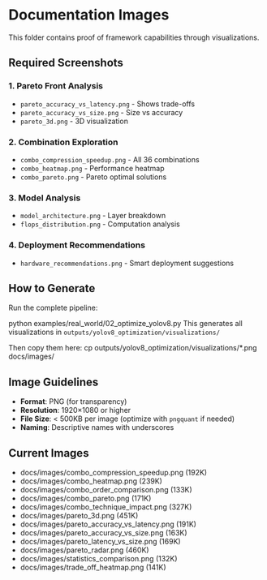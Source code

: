 # Documentation Images

This folder contains proof of framework capabilities through visualizations.

## Required Screenshots

### 1. Pareto Front Analysis
- `pareto_accuracy_vs_latency.png` - Shows trade-offs
- `pareto_accuracy_vs_size.png` - Size vs accuracy
- `pareto_3d.png` - 3D visualization

### 2. Combination Exploration
- `combo_compression_speedup.png` - All 36 combinations
- `combo_heatmap.png` - Performance heatmap
- `combo_pareto.png` - Pareto optimal solutions

### 3. Model Analysis
- `model_architecture.png` - Layer breakdown
- `flops_distribution.png` - Computation analysis

### 4. Deployment Recommendations
- `hardware_recommendations.png` - Smart deployment suggestions

## How to Generate

Run the complete pipeline:


python examples/real_world/02_optimize_yolov8.py
This generates all visualizations in `outputs/yolov8_optimization/visualizations/`

Then copy them here:
cp outputs/yolov8_optimization/visualizations/*.png docs/images/

## Image Guidelines

- **Format**: PNG (for transparency)
- **Resolution**: 1920×1080 or higher
- **File Size**: < 500KB per image (optimize with `pngquant` if needed)
- **Naming**: Descriptive names with underscores

## Current Images

- docs/images/combo_compression_speedup.png (192K)
- docs/images/combo_heatmap.png (239K)
- docs/images/combo_order_comparison.png (133K)
- docs/images/combo_pareto.png (171K)
- docs/images/combo_technique_impact.png (327K)
- docs/images/pareto_3d.png (451K)
- docs/images/pareto_accuracy_vs_latency.png (191K)
- docs/images/pareto_accuracy_vs_size.png (163K)
- docs/images/pareto_latency_vs_size.png (169K)
- docs/images/pareto_radar.png (460K)
- docs/images/statistics_comparison.png (132K)
- docs/images/trade_off_heatmap.png (141K)
